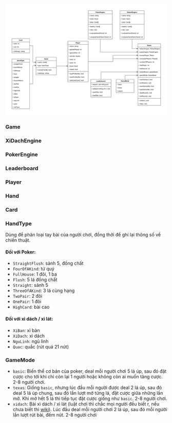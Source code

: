 ![poker.drawio.png](poker.drawio.png)

### Game
### XiDachEngine
### PokerEngine
### Leaderboard
### Player
### Hand
### Card
### HandType
Dùng để phân loại tay bài của người chơi, đồng thời để ghi lại thông số về chiến thuật.
#### Đối với Poker:
- `StraightFlush`: sảnh 5, đồng chất
- `FourOfAKind`: tứ quý
- `FullHouse`: 1 đôi, 1 ba
- `Flush`: 5 lá đồng chất
- `Straight`: sảnh 5
- `ThreeOfAKind`: 3 lá cùng hạng
- `TwoPair`: 2 đôi
- `OnePair`: 1 đôi
- `HighCard`: bài cao
#### Đối với xì dách / xì lát:
- `XiBan`: xì bàn
- `XiDach`: xì dách
- `NguLinh`: ngũ linh
- `Quac`: quắc (rút quá 21 nút)
### GameMode
- `basic`: Biến thể cơ bản của poker, deal mỗi người chơi 5 lá úp, sau đó đặt cược cho tới khi chỉ còn lại 1 người hoặc không còn ai muốn tăng cược. 2-8 người chơi.
- `texas`: Giống `basic`, nhưng lúc đầu mỗi người được deal 2 lá úp, sau đó deal 5 lá úp chung, sau đó lần lượt mở từng lá, đặt cược giữa những lần mở. Khi mở hết 5 lá thì tiếp tục đặt cược giống như `basic`. 2-8 người chơi.
- `xidach`: Bài xì dách / xì lát (luật chơi thì chắc mọi người đều biết r, nếu chưa biết thì [wiki](https://vi.wikipedia.org/wiki/X%C3%AC_d%C3%A1ch)). Lúc đầu deal mỗi người chơi 2 lá úp, sau đó mỗi người lần lượt rút bài, đếm nút. 2-8 người chơi
